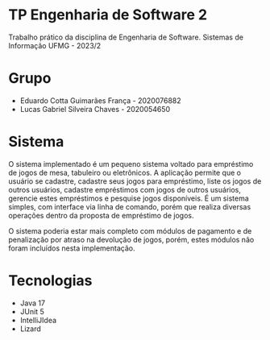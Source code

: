 # TP Engenharia de Software 2
Trabalho prático da disciplina de Engenharia de Software. Sistemas de Informação UFMG - 2023/2

# Grupo
- Eduardo Cotta Guimarães França - 2020076882
- Lucas Gabriel Silveira Chaves - 2020054650

# Sistema

O sistema implementado é um pequeno sistema voltado para empréstimo de jogos de mesa, tabuleiro ou eletrônicos. A aplicação permite que o usuário se cadastre, cadastre seus jogos para empréstimo, liste os jogos de outros usuários, cadastre empréstimos com jogos de outros usuários, gerencie estes empréstimos e pesquise jogos disponíveis. É um sistema simples, com interface via linha de comando, porém que realiza diversas operações dentro da proposta de empréstimo de jogos. 

O sistema poderia estar mais completo com módulos de pagamento e de penalização por atraso na devolução de jogos, porém, estes módulos não foram incluídos nesta implementação.

# Tecnologias

- Java 17
- JUnit 5
- IntelliJIdea
- Lizard